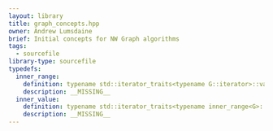 ```yaml
---
layout: library
title: graph_concepts.hpp
owner: Andrew Lumsdaine
brief: Initial concepts for NW Graph algorithms
tags:
  - sourcefile
library-type: sourcefile
typedefs:
  inner_range:
    definition: typename std::iterator_traits<typename G::iterator>::value_type
    description: __MISSING__
  inner_value:
    definition: typename std::iterator_traits<typename inner_range<G>::iterator>::value_type
    description: __MISSING__
---
```


```{index}  graph_concepts.hpp
```

